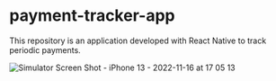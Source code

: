 # payment-tracker-app
This repository is an application developed with React Native to track periodic payments.

![Simulator Screen Shot - iPhone 13 - 2022-11-16 at 17 05 13](https://user-images.githubusercontent.com/67983191/202201524-135a58e7-3b67-4719-aa13-6063bcb2cc91.png)
